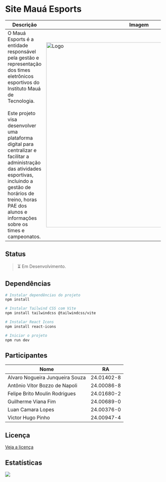 <!--TÍTULO-->
# Site Mauá Esports


<!--DESCRIÇÃO-->
| Descrição                                                                                                                                                                                                                                                                                                                                                     | Imagem                                    |
|-------------------------------------------------------------------------------------------------------------------------------------------------------------------------------------------------------------------------------------------------------------------------------------------------------------------------------------------------------------|-------------------------------------------|
| O Mauá Esports é a entidade responsável pela gestão e representação dos times eletrônicos esportivos do Instituto Mauá de Tecnologia. <br><br> Este projeto visa desenvolver uma plataforma digital para centralizar e facilitar a administração das atividades esportivas, incluindo a gestão de horários de treino, horas PAE dos alunos e informações sobre os times e campeonatos. | <img src="https://github.com/user-attachments/assets/156a8273-2165-4c5a-8c27-9881a6042766" width="600px" alt="Logo">


<!--STATUS-->
## Status
> ⏳ Em Desenvolvimento.

<!--DEPENDENCIAS-->
## Dependências
```bash
# Instalar dependências do projeto
npm install

# Instalar Tailwind CSS com Vite
npm install tailwindcss @tailwindcss/vite

# Instalar React Icons
npm install react-icons

# Iniciar o projeto
npm run dev
```
<!--FUNCIONALIDADES-->


<!--TECNOLOGIAS-->


<!--PROTÓTIPO-->


<!--PARTICIPANTES-->
## Participantes
| Nome                            | RA         |
|---------------------------------|------------|
| Alvaro Nogueira Junqueira Souza	| 24.01402-8 |
| Antônio Vítor Bozzo de Napoli   | 24.00086-8 |
| Felipe Brito Moulin Rodrigues   | 24.01680-2 |
| Guilherme Viana Fim             | 24.00689-0 |
| Luan Camara Lopes	              | 24.00376-0 |
| Victor Hugo Pinho               | 24.00947-4 |


<!--DEPENDÊNCIAS-->


<!--COMO UTILIZAR-->


<!--CONTRIBUIÇÃO-->


<!--LICENÇA-->
## Licença
[Veja a licença](https://github.com/VictorHugo-7/S3-Site-MauaEsports?tab=License-1-ov-file)


<!--ESTRUTURA DE PASTAS-->


<!--ESTATÍSTICAS-->
## Estatísticas
![](https://visitor-badge.laobi.icu/badge?page_id=VictorHugo-7.S3-Site-MauaEsports)
